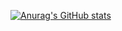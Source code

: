 [![Anurag's GitHub stats](https://github-readme-stats.vercel.app/api?username=CamJamasaurus&count_private=true&theme=synthwave)](https://github.com/anuraghazra/github-readme-stats)
